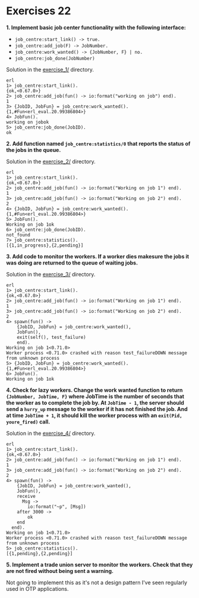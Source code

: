 # Exercises 22

**1. Implement basic job center functionality with the following interface:**

* `job_centre:start_link() -> true.`
* `job_centre:add_job(F) -> JobNumber.`
* `job_centre:work_wanted() -> {JobNumber, F} | no.`
* `job_centre:job_done(JobNumber)`

Solution in the [exercise_1/](exercise_1/) directory.

```
erl
1> job_centre:start_link().
{ok,<0.67.0>}
2> job_centre:add_job(fun() -> io:format("working on job") end).
1
3> {JobID, JobFun} = job_centre:work_wanted().
{1,#Fun<erl_eval.20.99386804>}
4> JobFun().
working on jobok
5> job_centre:job_done(JobID).
ok
```

**2. Add function named `job_centre:statistics/0` that reports the status of the jobs in the queue.**

Solution in the [exercise_2/](exercise_2/) directory.

```
erl
1> job_centre:start_link().
{ok,<0.67.0>}
2> job_centre:add_job(fun() -> io:format("Working on job 1") end).
1
3> job_centre:add_job(fun() -> io:format("Working on job 2") end).
2
4> {JobID, JobFun} = job_centre:work_wanted().
{1,#Fun<erl_eval.20.99386804>}
5> JobFun().
Working on job 1ok
6> job_centre:job_done(JobID).
not_found
7> job_centre:statistics().
[{1,in_progress},{2,pending}]
```

**3. Add code to monitor the workers. If a worker dies makesure the jobs it was doing are returned to the queue of waiting jobs.**

Solution in the [exercise_3/](exercise_3/) directory.

```
erl
1> job_centre:start_link().
{ok,<0.67.0>}
2> job_centre:add_job(fun() -> io:format("Working on job 1") end).
1
3> job_centre:add_job(fun() -> io:format("Working on job 2") end).
2
4> spawn(fun() ->
    {JobID, JobFun} = job_centre:work_wanted(),
    JobFun(),
    exit(self(), test_failure)
    end).
Working on job 1<0.71.0>
Worker process <0.71.0> crashed with reason test_failureDOWN message from unknown process
5> {JobID, JobFun} = job_centre:work_wanted().
{1,#Fun<erl_eval.20.99386804>}
6> JobFun().
Working on job 1ok
```

**4. Check for lazy workers. Change the work wanted function to return `{JobNumber, JobTime, F}` where JobTime is the number of seconds that the worker as to complete the job by. At `JobTime - 1`, the server should send a `hurry_up` message to the worker if it has not finished the job. And at time `JobTime + 1`, it should kill the worker process with an `exit(Pid, youre_fired)` call.**

Solution in the [exercise_4/](exercise_4/) directory.
```
erl
1> job_centre:start_link().
{ok,<0.67.0>}
2> job_centre:add_job(fun() -> io:format("Working on job 1") end).
1
3> job_centre:add_job(fun() -> io:format("Working on job 2") end).
2
4> spawn(fun() ->
    {JobID, JobFun} = job_centre:work_wanted(),
    JobFun(),
    receive
      Msg ->
        io:format("~p", [Msg])
    after 3000 ->
        ok
    end
  end).
Working on job 1<0.71.0>
Worker process <0.71.0> crashed with reason test_failureDOWN message from unknown process
5> job_centre:statistics().
[{1,pending},{2,pending}]
```

**5. Implement a trade union server to monitor the workers. Check that they are not fired without being sent a warning.**

Not going to implement this as it's not a design pattern I've seen regularly used in OTP applications.
